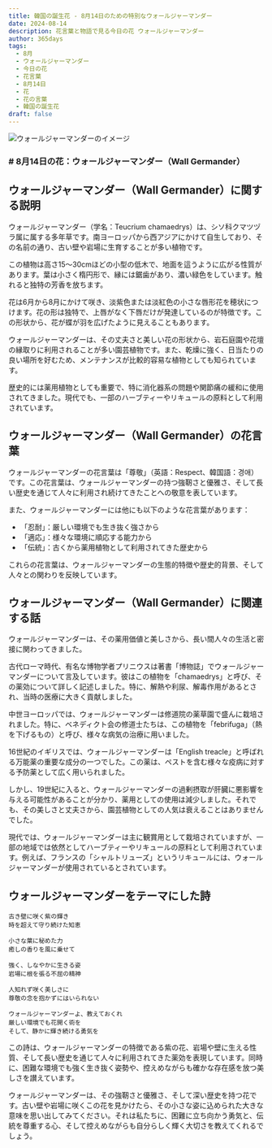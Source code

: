 ```yaml
---
title: 韓国の誕生花 - 8月14日のための特別なウォールジャーマンダー
date: 2024-08-14
description: 花言葉と物語で見る今日の花 ウォールジャーマンダー
author: 365days
tags:
  - 8月
  - ウォールジャーマンダー
  - 今日の花
  - 花言葉
  - 8月14日
  - 花
  - 花の言葉
  - 韓国の誕生花
draft: false
---
```



![ウォールジャーマンダーのイメージ](https://cdn.pixabay.com/photo/2020/08/12/12/16/teucrium-paradise-delight-5482517_1280.jpg#center#center)


### # 8月14日の花：ウォールジャーマンダー（Wall Germander）

## ウォールジャーマンダー（Wall Germander）に関する説明

ウォールジャーマンダー（学名：Teucrium chamaedrys）は、シソ科クマツヅラ属に属する多年草です。南ヨーロッパから西アジアにかけて自生しており、その名前の通り、古い壁や岩場に生育することが多い植物です。

この植物は高さ15〜30cmほどの小型の低木で、地面を這うように広がる性質があります。葉は小さく楕円形で、縁には鋸歯があり、濃い緑色をしています。触れると独特の芳香を放ちます。

花は6月から8月にかけて咲き、淡紫色または淡紅色の小さな唇形花を穂状につけます。花の形は独特で、上唇がなく下唇だけが発達しているのが特徴です。この形状から、花が蝶が羽を広げたように見えることもあります。

ウォールジャーマンダーは、その丈夫さと美しい花の形状から、岩石庭園や花壇の縁取りに利用されることが多い園芸植物です。また、乾燥に強く、日当たりの良い場所を好むため、メンテナンスが比較的容易な植物としても知られています。

歴史的には薬用植物としても重要で、特に消化器系の問題や関節痛の緩和に使用されてきました。現代でも、一部のハーブティーやリキュールの原料として利用されています。

## ウォールジャーマンダー（Wall Germander）の花言葉

ウォールジャーマンダーの花言葉は「尊敬」（英語：Respect、韓国語：경애）です。この花言葉は、ウォールジャーマンダーの持つ強靭さと優雅さ、そして長い歴史を通じて人々に利用され続けてきたことへの敬意を表しています。

また、ウォールジャーマンダーには他にも以下のような花言葉があります：

- 「忍耐」：厳しい環境でも生き抜く強さから
- 「適応」：様々な環境に順応する能力から
- 「伝統」：古くから薬用植物として利用されてきた歴史から

これらの花言葉は、ウォールジャーマンダーの生態的特徴や歴史的背景、そして人々との関わりを反映しています。

## ウォールジャーマンダー（Wall Germander）に関連する話

ウォールジャーマンダーは、その薬用価値と美しさから、長い間人々の生活と密接に関わってきました。

古代ローマ時代、有名な博物学者プリニウスは著書「博物誌」でウォールジャーマンダーについて言及しています。彼はこの植物を「chamaedrys」と呼び、その薬効について詳しく記述しました。特に、解熱や利尿、解毒作用があるとされ、当時の医療に大きく貢献しました。

中世ヨーロッパでは、ウォールジャーマンダーは修道院の薬草園で盛んに栽培されました。特に、ベネディクト会の修道士たちは、この植物を「febrifuga」（熱を下げるもの）と呼び、様々な病気の治療に用いました。

16世紀のイギリスでは、ウォールジャーマンダーは「English treacle」と呼ばれる万能薬の重要な成分の一つでした。この薬は、ペストを含む様々な疫病に対する予防薬として広く用いられました。

しかし、19世紀に入ると、ウォールジャーマンダーの過剰摂取が肝臓に悪影響を与える可能性があることが分かり、薬用としての使用は減少しました。それでも、その美しさと丈夫さから、園芸植物としての人気は衰えることはありませんでした。

現代では、ウォールジャーマンダーは主に観賞用として栽培されていますが、一部の地域では依然としてハーブティーやリキュールの原料として利用されています。例えば、フランスの「シャルトリューズ」というリキュールには、ウォールジャーマンダーが使用されているとされています。

## ウォールジャーマンダーをテーマにした詩

    古き壁に咲く紫の輝き
    時を超えて守り続けた知恵

    小さな葉に秘めた力
    癒しの香りを風に乗せて

    強く、しなやかに生きる姿
    岩場に根を張る不屈の精神

    人知れず咲く美しさに
    尊敬の念を抱かずにはいられない

    ウォールジャーマンダーよ、教えておくれ
    厳しい環境でも花開く術を
    そして、静かに輝き続ける勇気を

この詩は、ウォールジャーマンダーの特徴である紫の花、岩場や壁に生える性質、そして長い歴史を通じて人々に利用されてきた薬効を表現しています。同時に、困難な環境でも強く生き抜く姿勢や、控えめながらも確かな存在感を放つ美しさを讃えています。

ウォールジャーマンダーは、その強靭さと優雅さ、そして深い歴史を持つ花です。古い壁や岩場に咲くこの花を見かけたら、その小さな姿に込められた大きな意味を思い出してみてください。それは私たちに、困難に立ち向かう勇気と、伝統を尊重する心、そして控えめながらも自分らしく輝く大切さを教えてくれるでしょう。